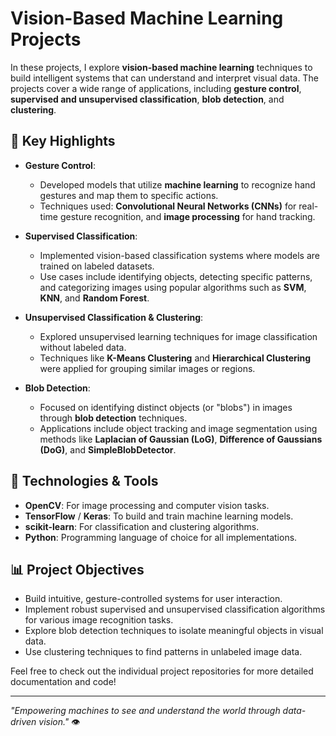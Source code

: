 # Vision-Based Machine Learning Projects

In these projects, I explore **vision-based machine learning** techniques to build intelligent systems that can understand and interpret visual data. The projects cover a wide range of applications, including **gesture control**, **supervised and unsupervised classification**, **blob detection**, and **clustering**.

## 🚀 Key Highlights

- **Gesture Control**: 
  - Developed models that utilize **machine learning** to recognize hand gestures and map them to specific actions.
  - Techniques used: **Convolutional Neural Networks (CNNs)** for real-time gesture recognition, and **image processing** for hand tracking.
  
- **Supervised Classification**:
  - Implemented vision-based classification systems where models are trained on labeled datasets.
  - Use cases include identifying objects, detecting specific patterns, and categorizing images using popular algorithms such as **SVM**, **KNN**, and **Random Forest**.

- **Unsupervised Classification & Clustering**:
  - Explored unsupervised learning techniques for image classification without labeled data.
  - Techniques like **K-Means Clustering** and **Hierarchical Clustering** were applied for grouping similar images or regions.
  
- **Blob Detection**:
  - Focused on identifying distinct objects (or "blobs") in images through **blob detection** techniques.
  - Applications include object tracking and image segmentation using methods like **Laplacian of Gaussian (LoG)**, **Difference of Gaussians (DoG)**, and **SimpleBlobDetector**.

## 🧠 Technologies & Tools

- **OpenCV**: For image processing and computer vision tasks.
- **TensorFlow** / **Keras**: To build and train machine learning models.
- **scikit-learn**: For classification and clustering algorithms.
- **Python**: Programming language of choice for all implementations.

## 📊 Project Objectives

- Build intuitive, gesture-controlled systems for user interaction.
- Implement robust supervised and unsupervised classification algorithms for various image recognition tasks.
- Explore blob detection techniques to isolate meaningful objects in visual data.
- Use clustering techniques to find patterns in unlabeled image data.

Feel free to check out the individual project repositories for more detailed documentation and code!

---
_"Empowering machines to see and understand the world through data-driven vision."_ 👁️
